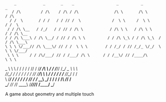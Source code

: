         _            _       _    _                   _          _           _        
       / /\         / /\    / /\ / /\                /\ \       /\ \        / /\      
      / /  \       / / /   / / // /  \              /  \ \     /  \ \      / /  \     
     / / /\ \__   / /_/   / / // / /\ \            / /\ \ \   / /\ \ \    / / /\ \__  
    / / /\ \___\ / /\ \__/ / // / /\ \ \          / / /\ \_\ / / /\ \_\  / / /\ \___\ 
    \ \ \ \/___// /\ \___\/ // / /  \ \ \        / / /_/ / // /_/_ \/_/  \ \ \ \/___/ 
     \ \ \     / / /\/___/ // / /___/ /\ \      / / /__\/ // /____/\      \ \ \       
 _    \ \ \   / / /   / / // / /_____/ /\ \    / / /_____// /\____\/  _    \ \ \      
/_/\__/ / /  / / /   / / // /_________/\ \ \  / / /      / / /______ /_/\__/ / /      
\ \/___/ /  / / /   / / // / /_       __\ \_\/ / /      / / /_______\\ \/___/ /       
 \_____\/   \/_/    \/_/ \_\___\     /____/_/\/_/       \/__________/ \_____\/ 
 
A game about geometry and multiple touch

